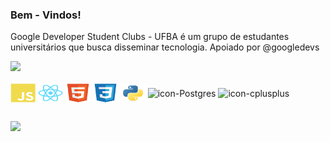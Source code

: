 ### Bem - Vindos!

Google Developer Student Clubs - UFBA é um grupo de estudantes universitários que busca disseminar tecnologia. Apoiado por @googledevs

<div align="center>
  <a href="https://github.com/GDSCUFBA">
  <img height="150em" src="https://github-readme-stats.vercel.app/api?username=GDSCUFBA&show_icons=true&theme=dracula&include_all_commits=true&count_private=true"/>
</div>
<div style="display: inline_block"><br>
  <img align="center" alt="icon-Js" height="30" width="40" src="https://raw.githubusercontent.com/devicons/devicon/master/icons/javascript/javascript-plain.svg">
  <img align="center" alt="icon-React" height="30" width="40" src="https://raw.githubusercontent.com/devicons/devicon/master/icons/react/react-original.svg">
  <img align="center" alt="icon-HTML" height="30" width="40" src="https://raw.githubusercontent.com/devicons/devicon/master/icons/html5/html5-original.svg">
  <img align="center" alt="icon-CSS" height="30" width="40" src="https://raw.githubusercontent.com/devicons/devicon/master/icons/css3/css3-original.svg">
  <img align="center" alt="icon-Python" height="30" width="40" src="https://raw.githubusercontent.com/devicons/devicon/master/icons/python/python-original.svg">
  <img align="center" alt="icon-Postgres" height="30" width="40" src="https://cdn.jsdelivr.net/gh/devicons/devicon/icons/postgresql/postgresql-original.svg" />
  <img align="center" alt="icon-cplusplus" height="30" width="40" src="https://cdn.jsdelivr.net/gh/devicons/devicon/icons/cplusplus/cplusplus-original.svg" />
</div>
 
 ##
 <div>
 <a href = "mailto:gdscufba@gmail.com"><img src="https://img.shields.io/badge/-Gmail-%23333?style=for-the-badge&logo=gmail&logoColor=white" target="_blank"></a>
 <div> 


